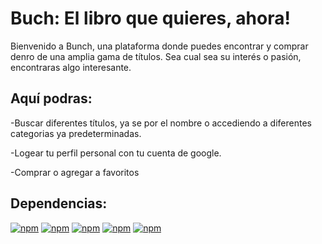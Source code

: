 # Buch: El libro que quieres, ahora! 
Bienvenido a Bunch, una plataforma donde puedes encontrar y comprar denro de una amplia gama de títulos. Sea cual sea su interés o pasión, encontraras algo interesante.

## Aquí podras:
-Buscar diferentes títulos, ya se por el nombre o accediendo a diferentes categorias ya predeterminadas.

-Logear tu  perfil personal con tu cuenta de google.

-Comprar o agregar a favoritos


## Dependencias:
[![npm](https://img.shields.io/badge/react-16.2.0-brightgreen.svg)]()
[![npm](https://img.shields.io/badge/prop--types-15.6.1-brightgreen.svg)]()
[![npm](https://img.shields.io/badge/react--bootstrap-0.32.1-brightgreen.svg)]()
[![npm](https://img.shields.io/badge/firebase-4.11.0-brightgreen.svg)]()
[![npm](https://img.shields.io/badge/react--redux-5.0.7-brightgreen.svg)]()


